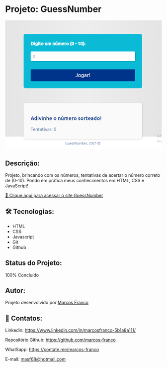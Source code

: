 #   Projeto: GuessNumber
![preview](./preview.png)

## Descrição:
Projeto, brincando com os números, tentativas de acertar o número correto de (0-10). 
Pondo em prática meus conhecimentos em HTML, CSS e JavaScript!


[🔗 Clique aqui para acessar o site GuessNumber](https://marcos-franco.github.io/GuessNumber/)


## 🛠 Tecnologias:
- HTML
- CSS
- Javascript
- Git
- Github

## Status do Projeto:
100% Concluído

## Autor:
Projeto desenvolvido por [Marcos Franco](https://www.linkedin.com/in/marcosfranco-5b1a8a111/)

## 💛 Contatos:

Linkedin: https://www.linkedin.com/in/marcosfranco-5b1a8a111/

Repositório Github: https://github.com/marcos-franco

WhatSapp: https://contate.me/marcos-franco

E-mail: masf68@hotmail.com
